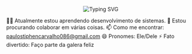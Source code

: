 <p align="center">
  <img src="https://readme-typing-svg.herokuapp.com?font=Fira+Code&size=24&pause=1000&color=36F7F4&center=true&vCenter=true&width=500&lines=Oi%2C+eu+sou+a+Julia!;Sou+iniciante+em+tecnologia;Aprendendo+um+commit+de+cada+vez+%F0%9F%9A%80" alt="Typing SVG" />
</p>


👋🌱 Atualmente estou aprendendo desenvolvimento de sistemas.
💞️ Estou procurando colaborar em várias coisas.
📫 Como me encontrar: paulostiphencarvalho086@gmail.com
😄 Pronomes: Ele/Dele
⚡ Fato divertido: Faço parte da galera feliz
<!---
paulostiphen/paulostiphen is a ✨ special ✨ repository because its `README.md` (this file) appears on your GitHub profile.
You can click the Preview link to take a look at your changes.
--->
